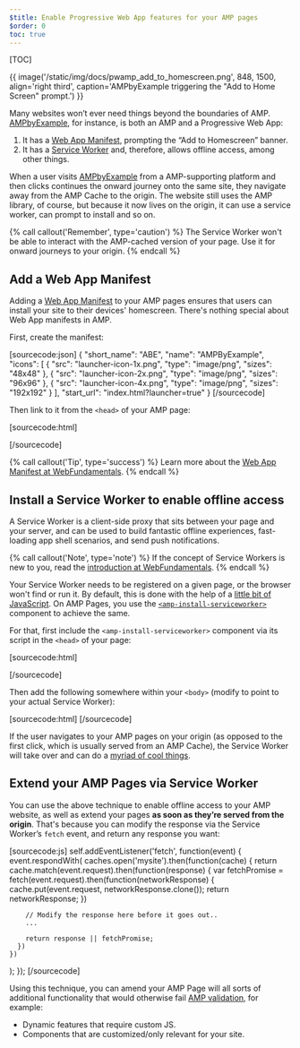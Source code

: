 ```yaml
---
$title: Enable Progressive Web App features for your AMP pages
$order: 0
toc: true
---
```


[TOC]

{{ image('/static/img/docs/pwamp_add_to_homescreen.png', 848, 1500, align='right third', caption='AMPbyExample triggering the "Add to Home Screen" prompt.') }}

Many websites won’t ever need things beyond the boundaries of AMP. [AMPbyExample](http://ampbyexample.com/), for instance, is both an AMP and a Progressive Web App:

1. It has a [Web App Manifest](https://developers.google.com/web/fundamentals/engage-and-retain/web-app-manifest/), prompting the “Add to Homescreen” banner.
1. It has a [Service Worker](https://developers.google.com/web/fundamentals/getting-started/primers/service-workers) and, therefore, allows offline access, among other things.

When a user visits [AMPbyExample](http://ampbyexample.com/) from a AMP-supporting platform and then clicks continues the onward journey onto the same site, they navigate away from the AMP Cache to the origin. The website still uses the AMP library, of course, but because it now lives on the origin, it can use a service worker, can prompt to install and so on.

{% call callout('Remember', type='caution') %}
The Service Worker won't be able to interact with the AMP-cached version of your page. Use it for onward journeys to your origin.
{% endcall %}

## Add a Web App Manifest

Adding a [Web App Manifest](https://developers.google.com/web/fundamentals/engage-and-retain/web-app-manifest/) to your AMP pages ensures that users can install your site to their devices' homescreen. There's nothing special about Web App manifests in AMP.

First, create the manifest:

[sourcecode:json]
{
  "short_name": "ABE",
  "name": "AMPByExample",
  "icons": [
    {
      "src": "launcher-icon-1x.png",
      "type": "image/png",
      "sizes": "48x48"
    },
    {
      "src": "launcher-icon-2x.png",
      "type": "image/png",
      "sizes": "96x96"
    },
    {
      "src": "launcher-icon-4x.png",
      "type": "image/png",
      "sizes": "192x192"
    }
  ],
  "start_url": "index.html?launcher=true"
}
[/sourcecode]

Then link to it from the `<head>` of your AMP page:

[sourcecode:html]
<link rel="manifest" href="/manifest.json">
[/sourcecode]

{% call callout('Tip', type='success') %}
Learn more about the [Web App Manifest at WebFundamentals](https://developers.google.com/web/fundamentals/engage-and-retain/web-app-manifest/).
{% endcall %}

## Install a Service Worker to enable offline access

A Service Worker is a client-side proxy that sits between your page and your server, and can be used to build fantastic offline experiences, fast-loading app shell scenarios, and send push notifications.

{% call callout('Note', type='note') %}
If the concept of Service Workers is new to you, read the [introduction at WebFundamentals](https://developers.google.com/web/fundamentals/getting-started/primers/service-workers).
{% endcall %}

Your Service Worker needs to be registered on a given page, or the browser won't find or run it. By default, this is done with the help of a [little bit of JavaScript](https://developers.google.com/web/fundamentals/instant-and-offline/service-worker/registration). On AMP Pages, you use the [`<amp-install-serviceworker>`](/docs/reference/components/amp-install-serviceworker.html) component to achieve the same.

For that, first include the `<amp-install-serviceworker>` component via its script in the `<head>` of your page:

[sourcecode:html]
<script async custom-element="amp-install-serviceworker"
  src="https://cdn.ampproject.org/v0/amp-install-serviceworker-0.1.js"></script>
[/sourcecode]

Then add the following somewhere within your `<body>` (modify to point to your actual Service Worker):

[sourcecode:html]
<amp-install-serviceworker
      src="https://www.your-domain.com/serviceworker.js"
      layout="nodisplay">
</amp-install-serviceworker>
[/sourcecode]

If the user navigates to your AMP pages on your origin (as opposed to the first click, which is usually served from an AMP Cache), the Service Worker will take over and can do a [myriad of cool things](https://developers.google.com/web/fundamentals/instant-and-offline/offline-ux).

## Extend your AMP Pages via Service Worker

You can use the above technique to enable offline access to your AMP website, as well as extend your pages **as soon as they’re served from the origin**. That's because you can modify the response via the Service Worker’s `fetch` event, and return any response you want:

[sourcecode:js]
self.addEventListener('fetch', function(event) {
  event.respondWith(
    caches.open('mysite').then(function(cache) {
      return cache.match(event.request).then(function(response) {
        var fetchPromise = fetch(event.request).then(function(networkResponse) {
          cache.put(event.request, networkResponse.clone());
          return networkResponse;
        })

        // Modify the response here before it goes out..
        ...

        return response || fetchPromise;
      })
    })
  );
});
[/sourcecode]

Using this technique, you can amend your AMP Page will all sorts of additional
functionality that would otherwise fail [AMP validation](/docs/guides/validate.html), for example:

* Dynamic features that require custom JS.
* Components that are customized/only relevant for your site.
